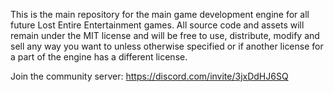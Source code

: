 This is the main repository for the main game development engine for all future Lost Entire Entertainment games. All source code and assets will remain under the MIT license and will be free to use, distribute, modify and sell any way you want to unless otherwise specified or if another license for a part of the engine has a different license.

Join the community server: https://discord.com/invite/3jxDdHJ6SQ
